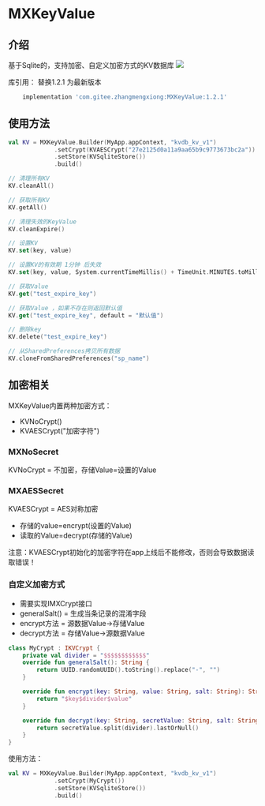 # MXKeyValue
## 介绍
基于Sqlite的，支持加密、自定义加密方式的KV数据库
[![](https://jitpack.io/v/zhangmengxiong/MXKeyValue.svg)](https://jitpack.io/#zhangmengxiong/MXKeyValue)

库引用： 替换1.2.1 为最新版本
```gradle
    implementation 'com.gitee.zhangmengxiong:MXKeyValue:1.2.1'
```

## 使用方法

```kotlin
val KV = MXKeyValue.Builder(MyApp.appContext, "kvdb_kv_v1")
             .setCrypt(KVAESCrypt("27e2125d0a11a9aa65b9c9773673bc2a"))
             .setStore(KVSqliteStore())
             .build()

// 清理所有KV
KV.cleanAll()

// 获取所有KV
KV.getAll()

// 清理失效的KeyValue
KV.cleanExpire()

// 设置KV
KV.set(key, value)

// 设置KV的有效期 1分钟 后失效
KV.set(key, value, System.currentTimeMillis() + TimeUnit.MINUTES.toMillis(1))

// 获取Value
KV.get("test_expire_key")

// 获取Value ，如果不存在则返回默认值
KV.get("test_expire_key", default = "默认值")

// 删除key
KV.delete("test_expire_key")

// 从SharedPreferences拷贝所有数据
KV.cloneFromSharedPreferences("sp_name")
```

## 加密相关
MXKeyValue内置两种加密方式：
- KVNoCrypt()
- KVAESCrypt("加密字符")

### MXNoSecret
KVNoCrypt = 不加密，存储Value=设置的Value

### MXAESSecret
KVAESCrypt = AES对称加密
- 存储的value=encrypt(设置的Value)
- 读取的Value=decrypt(存储的Value)

注意：KVAESCrypt初始化的加密字符在app上线后不能修改，否则会导致数据读取错误！

### 自定义加密方式
- 需要实现IMXCrypt接口
- generalSalt() = 生成当条记录的混淆字段
- encrypt方法 = 源数据Value->存储Value
- decrypt方法 = 存储Value->源数据Value
```kotlin
class MyCrypt : IKVCrypt {
    private val divider = "$$$$$$$$$$$$"
    override fun generalSalt(): String {
        return UUID.randomUUID().toString().replace("-", "")
    }

    override fun encrypt(key: String, value: String, salt: String): String? {
        return "$key$divider$value"
    }

    override fun decrypt(key: String, secretValue: String, salt: String): String? {
        return secretValue.split(divider).lastOrNull()
    }
}
```
使用方法：
```kotlin
val KV = MXKeyValue.Builder(MyApp.appContext, "kvdb_kv_v1")
             .setCrypt(MyCrypt())
             .setStore(KVSqliteStore())
             .build()
```